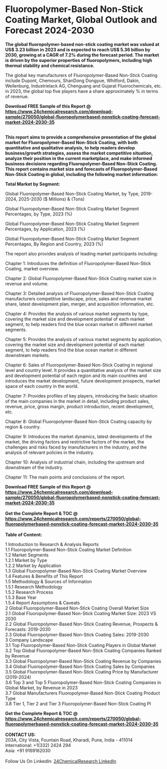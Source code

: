 <h1>Fluoropolymer-Based Non-Stick Coating Market, Global Outlook and Forecast 2024-2030</h1><p><strong>The global fluoropolymer-based non-stick coating market was valued at US$ 3.23 billion in 2023 and is expected to reach US$ 5.36 billion by 2030, growing at a CAGR of 7.2% during the forecast period. The market is driven by the superior properties of fluoropolymers, including high thermal stability and chemical resistance.</strong></p><p>
</p><p>The global key manufacturers of Fluoropolymer-Based Non-Stick Coating include Dupont, Chemours, ShanDong Dongyue, Whitford, Dakin, Weilenburg, Industrielack AG, Chenguang and Gujarat Fluorochemicals, etc. in 2023, the global top five players have a share approximately % in terms of revenue.</p><div><b>Download FREE Sample of this Report @ 
            <a href="https://www.24chemicalresearch.com/download-sample/270050/global-fluoropolymerbased-nonstick-coating-forecast-market-2024-2030-35">
            https://www.24chemicalresearch.com/download-sample/270050/global-fluoropolymerbased-nonstick-coating-forecast-market-2024-2030-35</a></b></div><br><p>
<strong>This report aims to provide a comprehensive presentation of the global market for Fluoropolymer-Based Non-Stick Coating, with both quantitative and qualitative analysis, to help readers develop business/growth strategies, assess the market competitive situation, analyze their position in the current marketplace, and make informed business decisions regarding Fluoropolymer-Based Non-Stick Coating. This report contains market size and forecasts of Fluoropolymer-Based Non-Stick Coating in global, including the following market information:</strong></p><p>
</p><p>
<strong>Total Market by Segment:</strong></p><p>
Global Fluoropolymer-Based Non-Stick Coating Market, by Type, 2019-2024, 2025-2030 ($ Millions) &amp; (Tons)</p><p>
Global Fluoropolymer-Based Non-Stick Coating Market Segment Percentages, by Type, 2023 (%)</p><p>
</p><p>
Global Fluoropolymer-Based Non-Stick Coating Market Segment Percentages, by Application, 2023 (%)</p><p>
</p><p>
Global Fluoropolymer-Based Non-Stick Coating Market Segment Percentages, By Region and Country, 2023 (%)</p><p>
</p><p>
The report also provides analysis of leading market participants including:</p><p>
</p><p>
</p><p>
Chapter 1: Introduces the definition of Fluoropolymer-Based Non-Stick Coating, market overview.</p><p>
Chapter 2: Global Fluoropolymer-Based Non-Stick Coating market size in revenue and volume.</p><p>
Chapter 3: Detailed analysis of Fluoropolymer-Based Non-Stick Coating manufacturers competitive landscape, price, sales and revenue market share, latest development plan, merger, and acquisition information, etc.</p><p>
Chapter 4: Provides the analysis of various market segments by type, covering the market size and development potential of each market segment, to help readers find the blue ocean market in different market segments.</p><p>
Chapter 5: Provides the analysis of various market segments by application, covering the market size and development potential of each market segment, to help readers find the blue ocean market in different downstream markets.</p><p>
Chapter 6: Sales of Fluoropolymer-Based Non-Stick Coating in regional level and country level. It provides a quantitative analysis of the market size and development potential of each region and its main countries and introduces the market development, future development prospects, market space of each country in the world.</p><p>
Chapter 7: Provides profiles of key players, introducing the basic situation of the main companies in the market in detail, including product sales, revenue, price, gross margin, product introduction, recent development, etc.</p><p>
Chapter 8: Global Fluoropolymer-Based Non-Stick Coating capacity by region &amp; country.</p><p>
Chapter 9: Introduces the market dynamics, latest developments of the market, the driving factors and restrictive factors of the market, the challenges and risks faced by manufacturers in the industry, and the analysis of relevant policies in the industry.</p><p>
Chapter 10: Analysis of industrial chain, including the upstream and downstream of the industry.</p><p>
Chapter 11: The main points and conclusions of the report.</p><div><b>Download FREE Sample of this Report @ 
            <a href="https://www.24chemicalresearch.com/download-sample/270050/global-fluoropolymerbased-nonstick-coating-forecast-market-2024-2030-35">
            https://www.24chemicalresearch.com/download-sample/270050/global-fluoropolymerbased-nonstick-coating-forecast-market-2024-2030-35</a></b></div><br><div><b>Get the Complete Report & TOC @ 
            <a href="https://www.24chemicalresearch.com/reports/270050/global-fluoropolymerbased-nonstick-coating-forecast-market-2024-2030-35">
            https://www.24chemicalresearch.com/reports/270050/global-fluoropolymerbased-nonstick-coating-forecast-market-2024-2030-35</a></b></div><br>
            <b>Table of Content:</b><p>1 Introduction to Research & Analysis Reports<br />
    1.1 Fluoropolymer-Based Non-Stick Coating Market Definition<br />
    1.2 Market Segments<br />
        1.2.1 Market by Type<br />
        1.2.2 Market by Application<br />
    1.3 Global Fluoropolymer-Based Non-Stick Coating Market Overview<br />
    1.4 Features & Benefits of This Report<br />
    1.5 Methodology & Sources of Information<br />
        1.5.1 Research Methodology<br />
        1.5.2 Research Process<br />
        1.5.3 Base Year<br />
        1.5.4 Report Assumptions & Caveats<br />
2 Global Fluoropolymer-Based Non-Stick Coating Overall Market Size<br />
    2.1 Global Fluoropolymer-Based Non-Stick Coating Market Size: 2023 VS 2030<br />
    2.2 Global Fluoropolymer-Based Non-Stick Coating Revenue, Prospects & Forecasts: 2019-2030<br />
    2.3 Global Fluoropolymer-Based Non-Stick Coating Sales: 2019-2030<br />
3 Company Landscape<br />
    3.1 Top Fluoropolymer-Based Non-Stick Coating Players in Global Market<br />
    3.2 Top Global Fluoropolymer-Based Non-Stick Coating Companies Ranked by Revenue<br />
    3.3 Global Fluoropolymer-Based Non-Stick Coating Revenue by Companies<br />
    3.4 Global Fluoropolymer-Based Non-Stick Coating Sales by Companies<br />
    3.5 Global Fluoropolymer-Based Non-Stick Coating Price by Manufacturer (2019-2024)<br />
    3.6 Top 3 and Top 5 Fluoropolymer-Based Non-Stick Coating Companies in Global Market, by Revenue in 2023<br />
    3.7 Global Manufacturers Fluoropolymer-Based Non-Stick Coating Product Type<br />
    3.8 Tier 1, Tier 2 and Tier 3 Fluoropolymer-Based Non-Stick Coating Pl</p><div><b>Get the Complete Report & TOC @ 
            <a href="https://www.24chemicalresearch.com/reports/270050/global-fluoropolymerbased-nonstick-coating-forecast-market-2024-2030-35">
            https://www.24chemicalresearch.com/reports/270050/global-fluoropolymerbased-nonstick-coating-forecast-market-2024-2030-35</a></b></div><br><b>CONTACT US:</b><br>
            203A, City Vista, Fountain Road, Kharadi, Pune, India - 411014<br>
            International: +1(332) 2424 294<br>
            Asia: +91 9169162030 <br><br>
            Follow Us On LinkedIn: <a href="https://www.linkedin.com/company/24chemicalresearch/">24ChemicalResearch LinkedIn</a>